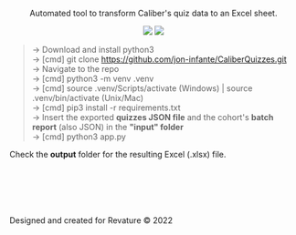 <p align="center">Automated tool to transform Caliber's quiz data to an Excel sheet.

<p align="center"><img src="https://img.shields.io/badge/Python-3776AB?style=for-the-badge&logo=python&logoColor=white" />
  <img src="https://img.shields.io/badge/Microsoft_Excel-217346?style=for-the-badge&logo=microsoft-excel&logoColor=white" />
  
> &rarr; Download and install python3 <br>
> &rarr; [cmd] git clone https://github.com/jon-infante/CaliberQuizzes.git <br>
> &rarr; Navigate to the repo <br>
> &rarr; [cmd] python3 -m venv .venv <br>
> &rarr; [cmd] source .venv/Scripts/activate (Windows) | source .venv/bin/activate (Unix/Mac) <br>
> &rarr; [cmd] pip3 install -r requirements.txt <br>
> &rarr; Insert the exported **quizzes JSON file** and the cohort's **batch report** (also JSON) in the **"input" folder** <br>
> &rarr; [cmd] python3 app.py <br>

Check the **output** folder for the resulting Excel (.xlsx) file. <br>

  

<br>
<br>
<br>
<br>
<br>
Designed and created for Revature © 2022
